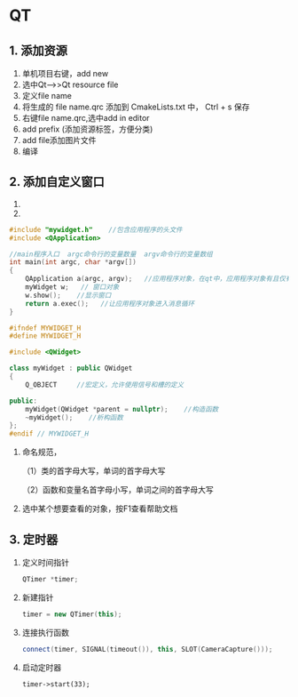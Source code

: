 # QT

## 1. 添加资源

1. 单机项目右键，add new
2. 选中Qt-->>Qt resource file
3. 定义file name
4. 将生成的 file name.qrc 添加到 CmakeLists.txt 中， Ctrl + s 保存
5. 右键file name.qrc,选中add in editor
6. add prefix (添加资源标签，方便分类)
7. add file添加图片文件
8. 编译

## 2. 添加自定义窗口

1. 
2. 







```c++
#include "mywidget.h"    //包含应用程序的头文件
#include <QApplication>

//main程序入口  argc命令行的变量数量  argv命令行的变量数组
int main(int argc, char *argv[])
{
    QApplication a(argc, argv);   //应用程序对象，在qt中，应用程序对象有且仅有一个
    myWidget w;   // 窗口对象 
    w.show();    //显示窗口
    return a.exec();   //让应用程序对象进入消息循环 
}
```

```C++
#ifndef MYWIDGET_H
#define MYWIDGET_H

#include <QWidget>

class myWidget : public QWidget
{
    Q_OBJECT     //宏定义，允许使用信号和槽的定义

public:
    myWidget(QWidget *parent = nullptr);    //构造函数
    ~myWidget();    //析构函数
};
#endif // MYWIDGET_H

```

1. 命名规范，

   （1）类的首字母大写，单词的首字母大写

   （2）函数和变量名首字母小写，单词之间的首字母大写

2. 选中某个想要查看的对象，按F1查看帮助文档

## 3. 定时器

1. 定义时间指针     

   ```c++
   QTimer *timer;
   ```

2. 新建指针 

   ```c++
   timer = new QTimer(this);
   ```

3. 连接执行函数 

   ```c++
   connect(timer, SIGNAL(timeout()), this, SLOT(CameraCapture()));
   ```

4. 启动定时器 

   ```
   timer->start(33);
   ```

   

































































